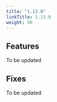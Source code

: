 ```yaml
---
title: "1.13.0"
linkTitle: 1.13.0
weight: 90
---
```


## Features

To be updated

## Fixes

To be updated